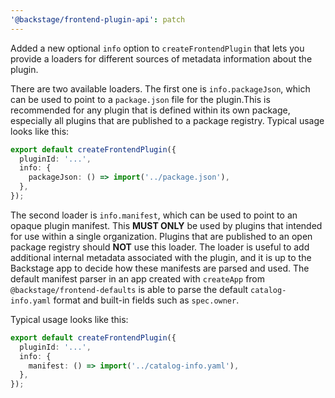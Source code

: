 ```yaml
---
'@backstage/frontend-plugin-api': patch
---
```


Added a new optional `info` option to `createFrontendPlugin` that lets you provide a loaders for different sources of metadata information about the plugin.

There are two available loaders. The first one is `info.packageJson`, which can be used to point to a `package.json` file for the plugin.This is recommended for any plugin that is defined within its own package, especially all plugins that are published to a package registry. Typical usage looks like this:

```ts
export default createFrontendPlugin({
  pluginId: '...',
  info: {
    packageJson: () => import('../package.json'),
  },
});
```

The second loader is `info.manifest`, which can be used to point to an opaque plugin manifest. This **MUST ONLY** be used by plugins that intended for use within a single organization. Plugins that are published to an open package registry should **NOT** use this loader. The loader is useful to add additional internal metadata associated with the plugin, and it is up to the Backstage app to decide how these manifests are parsed and used. The default manifest parser in an app created with `createApp` from `@backstage/frontend-defaults` is able to parse the default `catalog-info.yaml` format and built-in fields such as `spec.owner`.

Typical usage looks like this:

```ts
export default createFrontendPlugin({
  pluginId: '...',
  info: {
    manifest: () => import('../catalog-info.yaml'),
  },
});
```
